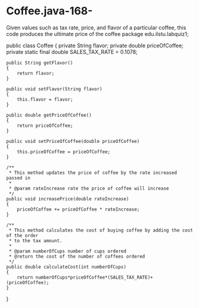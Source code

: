 # Coffee.java-168-
Given values such as tax rate, price, and flavor of a particular coffee, this code produces the ultimate price of the coffee
package edu.ilstu.labquiz1;

public class Coffee
{
	private String flavor;
	private double priceOfCoffee;
	private static final double SALES_TAX_RATE = 0.1078;
	
	public String getFlavor() 
	{
		return flavor;
	}
	
	public void setFlavor(String flavor) 
	{
		this.flavor = flavor;
	}
	
	public double getPriceOfCoffee() 
	{
		return priceOfCoffee;
	}
	
	public void setPriceOfCoffee(double priceOfCoffee)
	{
		this.priceOfCoffee = priceOfCoffee;
	}
	
	/**
	 * This method updates the price of coffee by the rate increased passed in
	 * 
	 * @param rateIncrease rate the price of coffee will increase
	 */
	public void increasePrice(double rateIncrease)
	{
		priceOfCoffee += priceOfCoffee * rateIncrease;
	}
	
	/**
	 * This method calculates the cost of buying coffee by adding the cost of the order
	 * to the tax amount.
	 * 
	 * @param numberOfCups number of cups ordered
	 * @return the cost of the number of coffees ordered
	 */
	public double calculateCost(int numberOfCups)
	{
		return numberOfCups*priceOfCoffee*(SALES_TAX_RATE)+ (priceOfCoffee);
	}
}
